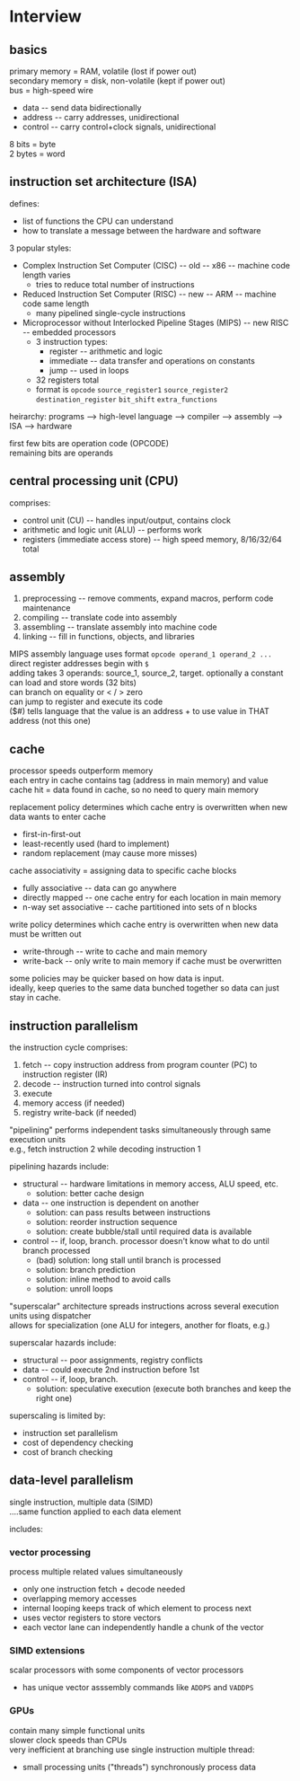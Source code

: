 # Interview

## basics

primary memory = RAM, volatile (lost if power out)  
secondary memory = disk, non-volatile (kept if power out)    
bus = high-speed wire  
* data  --  send data bidirectionally
* address  --  carry addresses, unidirectional
* control  --  carry control+clock signals, unidirectional

8 bits = byte  
2 bytes = word  

## instruction set architecture (ISA)

defines:  
* list of functions the CPU can understand  
* how to translate a message between the hardware and software  

3 popular styles:
* Complex Instruction Set Computer (CISC) -- old -- x86 -- machine code length varies
  * tries to reduce total number of instructions
* Reduced Instruction Set Computer (RISC) -- new -- ARM -- machine code same length
  * many pipelined single-cycle instructions
* Microprocessor without Interlocked Pipeline Stages (MIPS) -- new RISC -- embedded processors
  * 3 instruction types:
    * register -- arithmetic and logic
    * immediate -- data transfer and operations on constants
    * jump -- used in loops
  * 32 registers total
  * format is `opcode` `source_register1` `source_register2` `destination_register` `bit_shift` `extra_functions`

heirarchy:  programs --> high-level language --> compiler --> assembly --> ISA --> hardware  

first few bits are operation code (OPCODE)  
remaining bits are operands  

## central processing unit (CPU)

comprises:  
* control unit (CU)  --  handles input/output, contains clock
* arithmetic and logic unit (ALU)  --  performs work
* registers (immediate access store)  --  high speed memory, 8/16/32/64 total

## assembly

1. preprocessing -- remove comments, expand macros, perform code maintenance
2. compiling -- translate code into assembly
3. assembling -- translate assembly into machine code
4. linking -- fill in functions, objects, and libraries

MIPS assembly language uses format `opcode operand_1 operand_2 ...`  
direct register addresses begin with `$`  
adding takes 3 operands: source_1, source_2, target. optionally a constant   
can load and store words (32 bits)  
can branch on equality or < / > zero  
can jump to register and execute its code  
($#) tells language that the value is an address + to use value in THAT address (not this one)  

## cache

processor speeds outperform memory  
each entry in cache contains tag (address in main memory) and value  
cache hit = data found in cache, so no need to query main memory  

replacement policy determines which cache entry is overwritten when new data wants to enter cache  
* first-in-first-out
* least-recently used (hard to implement)
* random replacement (may cause more misses)

cache associativity = assigning data to specific cache blocks   
* fully associative  --  data can go anywhere
* directly mapped  --  one cache entry for each location in main memory
* n-way set associative  --  cache partitioned into sets of n blocks

write policy determines which cache entry is overwritten when new data must be written out  
* write-through  --  write to cache and main memory
* write-back  --  only write to main memory if cache must be overwritten

some policies may be quicker based on how data is input.  
ideally, keep queries to the same data bunched together so data can just stay in cache.  

## instruction parallelism

the instruction cycle comprises:  
1. fetch  --  copy instruction address from program counter (PC) to instruction register (IR)
2. decode  --  instruction turned into control signals 
3. execute 
4. memory access (if needed)
5. registry write-back (if needed)

"pipelining" performs independent tasks simultaneously through same execution units  
e.g., fetch instruction 2 while decoding instruction 1   

pipelining hazards include:  
* structural  --  hardware limitations in memory access, ALU speed, etc.  
  * solution: better cache design
* data  --  one instruction is dependent on another
  * solution: can pass results between instructions
  * solution: reorder instruction sequence
  * solution: create bubble/stall until required data is available
* control  --  if, loop, branch. processor doesn't know what to do until branch processed
  * (bad) solution: long stall until branch is processed
  * solution: branch prediction
  * solution: inline method to avoid calls
  * solution: unroll loops

"superscalar" architecture spreads instructions across several execution units using dispatcher  
allows for specialization (one ALU for integers, another for floats, e.g.)  

superscalar hazards include:
* structural  --  poor assignments, registry conflicts
* data  --  could execute 2nd instruction before 1st
* control  --  if, loop, branch. 
  * solution: speculative execution (execute both branches and keep the right one)

superscaling is limited by:
* instruction set parallelism
* cost of dependency checking
* cost of branch checking

## data-level parallelism

single instruction, multiple data (SIMD)  
....same function applied to each data element

includes:  
### vector processing
process multiple related values simultaneously  
* only one instruction fetch + decode needed  
* overlapping memory accesses  
* internal looping keeps track of which element to process next  
* uses vector registers to store vectors  
* each vector lane can independently handle a chunk of the vector  

### SIMD extensions
scalar processors with some components of vector processors  
* has unique vector asssembly commands like `ADDPS` and `VADDPS` 

### GPUs
contain many simple functional units  
slower clock speeds than CPUs  
very inefficient at branching 
use single instruction multiple thread:
* small processing units ("threads") synchronously process data 
